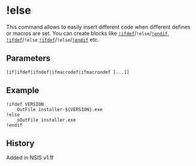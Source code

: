 # !else

This command allows to easily insert different code when different defines or macros are set. You can create blocks like [`!ifdef`][1]/`!else`/[`!endif`][2], [`!ifdef`][1]/`!else` [`!ifdef`][1]/`!else`/[`!endif`][2] etc.

## Parameters

    [if|ifdef|ifndef|ifmacrodef|ifmacrondef [...]]

## Example

    !ifdef VERSION
        OutFile installer-${VERSION}.exe
    !else
        sOutFile installer.exe
    !endif

## History

Added in NSIS v1.1f

[1]: !ifdef.md
[2]: !endif.md
